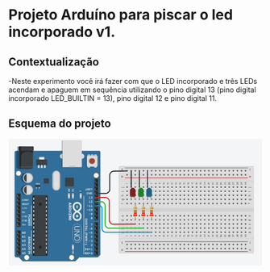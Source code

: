 # Projeto Arduíno para piscar o led incorporado v1.

## Contextualização

-Neste experimento você irá fazer com que o LED incorporado e três LEDs acendam e apaguem em
sequência utilizando o pino digital 13 (pino digital incorporado LED_BUILTIN = 13), pino digital 12 e
pino digital 11.<br>

## Esquema do projeto

![Esquema do projeto](esquema_projeto_v6.png)
